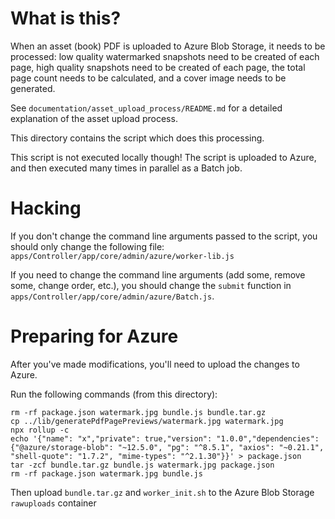 # What is this?

When an asset (book) PDF is uploaded to Azure Blob Storage, it needs to be processed: low quality watermarked snapshots need to be created of each page, high quality snapshots need to be created of each page, the total page count needs to be calculated, and a cover image needs to be generated.

See `documentation/asset_upload_process/README.md` for a detailed explanation of the asset upload process.

This directory contains the script which does this processing.

This script is not executed locally though! The script is uploaded to Azure, and then executed many times in parallel as a Batch job.

# Hacking

If you don't change the command line arguments passed to the script, you should only change the following file: `apps/Controller/app/core/admin/azure/worker-lib.js`

If you need to change the command line arguments (add some, remove some, change order, etc.), you should change the `submit` function in `apps/Controller/app/core/admin/azure/Batch.js`.

# Preparing for Azure

After you've made modifications, you'll need to upload the changes to Azure.

Run the following commands (from this directory):

```
rm -rf package.json watermark.jpg bundle.js bundle.tar.gz
cp ../lib/generatePdfPagePreviews/watermark.jpg watermark.jpg
npx rollup -c
echo '{"name": "x","private": true,"version": "1.0.0","dependencies": {"@azure/storage-blob": "~12.5.0", "pg": "^8.5.1", "axios": "~0.21.1", "shell-quote": "1.7.2", "mime-types": "^2.1.30"}}' > package.json
tar -zcf bundle.tar.gz bundle.js watermark.jpg package.json
rm -rf package.json watermark.jpg bundle.js
```

Then upload `bundle.tar.gz` and `worker_init.sh` to the Azure Blob Storage `rawuploads` container

